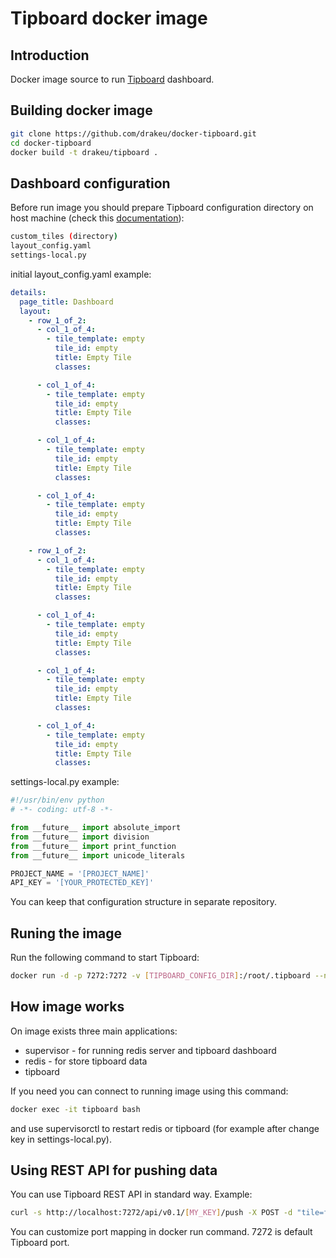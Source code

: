 # Tipboard docker image

## Introduction

Docker image source to run [Tipboard](http://tipboard.readthedocs.org) dashboard.

## Building docker image

```bash
git clone https://github.com/drakeu/docker-tipboard.git
cd docker-tipboard
docker build -t drakeu/tipboard .
```

## Dashboard configuration
Before run image you should prepare Tipboard configuration directory on host machine (check this [documentation](http://tipboard.readthedocs.org/en/latest/configuration.html)):

```bash
custom_tiles (directory)
layout_config.yaml
settings-local.py
```

initial layout_config.yaml example:

```yaml
details:
  page_title: Dashboard
  layout:
    - row_1_of_2:
      - col_1_of_4:
        - tile_template: empty
          tile_id: empty
          title: Empty Tile
          classes:

      - col_1_of_4:
        - tile_template: empty
          tile_id: empty
          title: Empty Tile
          classes:

      - col_1_of_4:
        - tile_template: empty
          tile_id: empty
          title: Empty Tile
          classes:

      - col_1_of_4:
        - tile_template: empty
          tile_id: empty
          title: Empty Tile
          classes:

    - row_1_of_2:
      - col_1_of_4:
        - tile_template: empty
          tile_id: empty
          title: Empty Tile
          classes:

      - col_1_of_4:
        - tile_template: empty
          tile_id: empty
          title: Empty Tile
          classes:

      - col_1_of_4:
        - tile_template: empty
          tile_id: empty
          title: Empty Tile
          classes:

      - col_1_of_4:
        - tile_template: empty
          tile_id: empty
          title: Empty Tile
          classes:
```

settings-local.py example:

```python
#!/usr/bin/env python
# -*- coding: utf-8 -*-

from __future__ import absolute_import
from __future__ import division
from __future__ import print_function
from __future__ import unicode_literals

PROJECT_NAME = '[PROJECT_NAME]'
API_KEY = '[YOUR_PROTECTED_KEY]'
```

You can keep that configuration structure in separate repository.

## Runing the image
Run the following command to start Tipboard:

```bash
docker run -d -p 7272:7272 -v [TIPBOARD_CONFIG_DIR]:/root/.tipboard --name=tipboard drakeu/tipboard:1.0
```

## How image works
On image exists three main applications:

- supervisor - for running redis server and tipboard dashboard
- redis - for store tipboard data
- tipboard

If you need you can connect to running image using this command:

```bash
docker exec -it tipboard bash
```

and use supervisorctl to restart redis or tipboard (for example after change key in settings-local.py).

## Using REST API for pushing data

You can use Tipboard REST API in standard way. Example:

```bash
curl -s http://localhost:7272/api/v0.1/[MY_KEY]/push -X POST -d "tile=fancy_listing" -d "key=ecosystem" -d 'data=[{"label": "CPU Load", "text": "1,15 / 8 CPU" }, {"label": "Memory", "text": "4,2G / 15G"}, {"label": "/dev/sda1", "text": "9,4G / 110G"}, {"label": "/dev/sdb1", "text": "3,3G / 19G"}, {"label": "/dev/sdb2", "text": "165G / 1,8T"}, {"label": "Swap", "text": "0B / 0B"}]'
```

You can customize port mapping in docker run command. 7272 is default Tipboard port.
